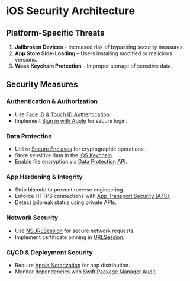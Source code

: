 # iOS Security Architecture

## Platform-Specific Threats  

1. **Jailbroken Devices** – Increased risk of bypassing security measures.  
2. **App Store Side-Loading** – Users installing modified or malicious versions.  
3. **Weak Keychain Protection** – Improper storage of sensitive data.  

## Security Measures  

### **Authentication & Authorization**  
- Use [Face ID & Touch ID Authentication](https://developer.apple.com/documentation/localauthentication).  
- Implement [Sign in with Apple](https://developer.apple.com/sign-in-with-apple/) for secure login.  

### **Data Protection**  
- Utilize [Secure Enclaves](https://developer.apple.com/documentation/security/secure_enclave) for cryptographic operations.  
- Store sensitive data in the [iOS Keychain](https://developer.apple.com/documentation/security/keychain_services).  
- Enable file encryption via [Data Protection API](https://developer.apple.com/documentation/foundation/fileprotectiontype).  

### **App Hardening & Integrity**  
- Strip bitcode to prevent reverse engineering.  
- Enforce HTTPS connections with [App Transport Security (ATS)](https://developer.apple.com/documentation/security/app_transport_security).  
- Detect jailbreak status using private APIs.  

### **Network Security**  
- Use [NSURLSession](https://developer.apple.com/documentation/foundation/nsurlsession) for secure network requests.  
- Implement certificate pinning in [URLSession](https://developer.apple.com/documentation/security/secure_transport).  

### **CI/CD & Deployment Security**  
- Require [Apple Notarization](https://developer.apple.com/documentation/security/notarizing_your_app_before_distribution) for app distribution.  
- Monitor dependencies with [Swift Package Manager Audit](https://developer.apple.com/documentation/swift_packages).  
